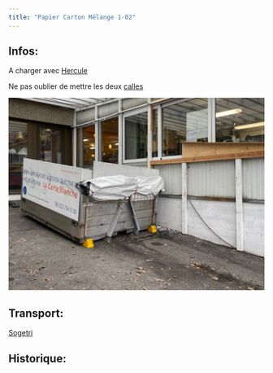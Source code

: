 ```yaml
---
title: "Papier Carton Mélange 1-02"
---
```


## Infos:
A charger avec [Hercule](/notes/equipements/vehicules/Hercule.md)

Ne pas oublier de mettre les deux [calles](/notes/equipements/consommables/C_CalleVehicule.md)

![PapierCarton](/notes/pieces_jointes/images/i_gestionMatieres/i_papierCarton/I_PapierCarton1.jpg)

## Transport:
[Sogetri](notes/gestionDesMatieres/fournisseurGestionDesMatieres/Sogetri.md)

## Historique: